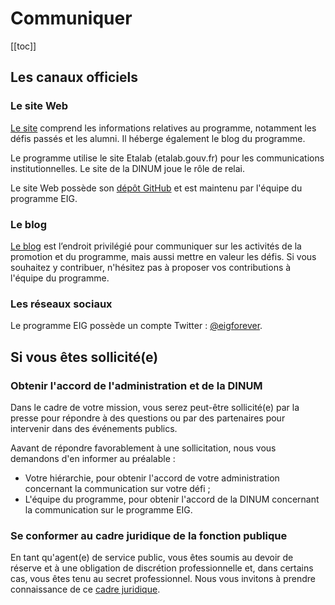# Communiquer

[[toc]]

## Les canaux officiels

### Le site Web
[Le site](https://eig.etalab.gouv.fr/) comprend les informations relatives au programme, notamment
les défis passés et les alumni. Il héberge également le blog du programme.

Le programme utilise le site Etalab (etalab.gouv.fr) pour les communications institutionnelles. Le site de la DINUM joue le rôle de relai. 

Le site Web possède son [dépôt GitHub](https://github.com/entrepreneur-interet-general/site-eig) et est maintenu par l'équipe du programme EIG.

### Le blog 
[Le blog](https://eig.etalab.gouv.fr/blog/) est l’endroit privilégié pour communiquer sur les activités de la promotion et du programme, mais aussi mettre en valeur les défis. Si vous souhaitez y contribuer, n'hésitez pas à proposer vos contributions à l'équipe du programme.

### Les réseaux sociaux
Le programme EIG possède un compte Twitter : [@eigforever](https://twitter.com/eigforever). 

## Si vous êtes sollicité(e)

### Obtenir l'accord de l'administration et de la DINUM

Dans le cadre de votre mission, vous serez peut-être sollicité(e) par la presse pour répondre à des questions ou par des partenaires pour intervenir dans des événements publics.

Aavant de répondre favorablement à une sollicitation, nous vous demandons d'en informer au préalable :
- Votre hiérarchie, pour obtenir l'accord de votre administration concernant la communication sur votre défi ;
- L'équipe du programme, pour obtenir l'accord de la DINUM concernant la communication sur le programme EIG.

### Se conformer au cadre juridique de la fonction publique

En tant qu'agent(e) de service public, vous êtes soumis au devoir de réserve et à une obligation de discrétion professionnelle et, dans certains cas, vous êtes tenu au secret professionnel. Nous vous invitons à prendre connaissance de ce [cadre juridique](https://www.service-public.fr/particuliers/vosdroits/F530).